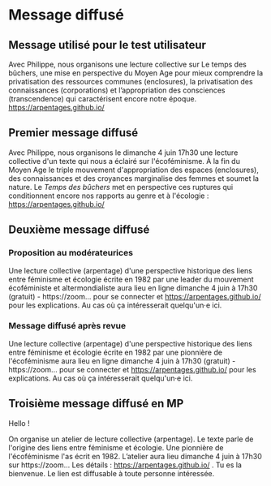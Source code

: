 # Message diffusé

## Message utilisé pour le test utilisateur

Avec Philippe, nous organisons une lecture collective sur Le temps des bûchers, une mise en perspective du Moyen Age pour mieux comprendre la privatisation des ressources communes (enclosures), la privatisation des connaissances (corporations) et l’appropriation des consciences (transcendence) qui caractérisent encore notre époque.  https://arpentages.github.io/

## Premier message diffusé

Avec Philippe, nous organisons le dimanche 4 juin 17h30 une lecture collective d'un texte qui nous a éclairé sur l'écoféminisme. À la fin du Moyen Age le triple mouvement d'appropriation des espaces (enclosures), des connaissances et des croyances marginalise des femmes et soumet la nature. Le _Temps des bûchers_ met en perspective ces ruptures qui conditionnent encore nos rapports au genre et à l'écologie : https://arpentages.github.io/

## Deuxième message diffusé

### Proposition au modérateurices

Une lecture collective (arpentage) d'une perspective historique des liens entre féminisme et écologie écrite en 1982 par une leader du mouvement écoféministe et altermondialiste aura lieu en ligne dimanche 4 juin à 17h30 (gratuit) - https://zoom... pour se connecter et https://arpentages.github.io/ pour les explications. Au cas où ça intéresserait quelqu'un·e ici.

### Message diffusé après revue

Une lecture collective (arpentage) d'une perspective historique des liens entre féminisme et écologie  écrite en 1982 par une pionnière de l'écoféminisme aura lieu en ligne dimanche 4 juin à 17h30 (gratuit) - https://zoom... pour se connecter et https://arpentages.github.io/ pour les explications. Au cas où ça intéresserait quelqu'un·e ici.

## Troisième message diffusé en MP

Hello !

On organise un atelier de lecture collective (arpentage). Le texte parle de l'origine des liens entre féminisme et écologie. Une pionnière de l'écoféminisme l'as écrit en 1982. L’atelier aura lieu dimanche 4 juin à 17h30 sur https://zoom... Les détails : https://arpentages.github.io/ . Tu es la bienvenue. Le lien est diffusable à toute personne intéressée.
